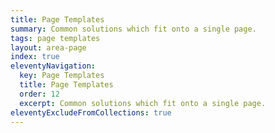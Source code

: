 ```yaml
---
title: Page Templates
summary: Common solutions which fit onto a single page.
tags: page templates
layout: area-page
index: true
eleventyNavigation:
  key: Page Templates
  title: Page Templates
  order: 12
  excerpt: Common solutions which fit onto a single page.
eleventyExcludeFromCollections: true
---
```

